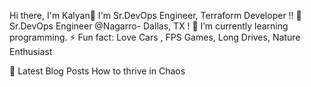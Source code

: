 Hi there, I'm Kalyan👋
I'm Sr.DevOps Engineer, Terraform Developer !!
🔭 Sr.DevOps Engineer @Nagarro- Dallas, TX !
🌱 I’m currently learning programming.
⚡ Fun fact: Love Cars , FPS Games, Long Drives, Nature Enthusiast

📕 Latest Blog Posts
How to thrive in Chaos
